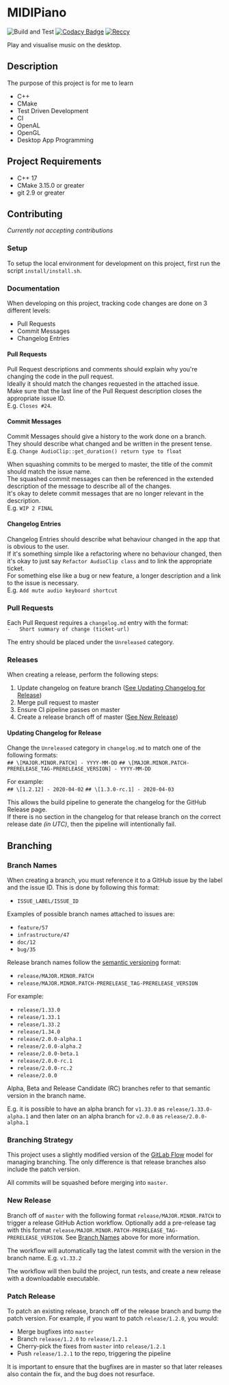 # MIDIPiano
![Build and Test](https://github.com/Reccy/MIDIPiano/workflows/Build%20and%20Test/badge.svg) [![Codacy Badge](https://app.codacy.com/project/badge/Grade/ff87ca54e8b94a60b9b0329bffcd7992)](https://www.codacy.com/manual/Reccy/MIDIPiano?utm_source=github.com&amp;utm_medium=referral&amp;utm_content=Reccy/MIDIPiano&amp;utm_campaign=Badge_Grade) [![Reccy](https://img.shields.io/github/license/Reccy/MIDIPiano)](https://choosealicense.com/licenses/mit/)

Play and visualise music on the desktop.

## Description
The purpose of this project is for me to learn
- C++
- CMake
- Test Driven Development
- CI
- OpenAL
- OpenGL
- Desktop App Programming

## Project Requirements
- C++ 17
- CMake 3.15.0 or greater
- git 2.9 or greater

## Contributing
*Currently not accepting contributions*

### Setup
To setup the local environment for development on this project, first run the script `install/install.sh`.

### Documentation
When developing on this project, tracking code changes are done on 3 different levels:
- Pull Requests
- Commit Messages
- Changelog Entries

#### Pull Requests
Pull Request descriptions and comments should explain why you're changing the code in the pull request.  
Ideally it should match the changes requested in the attached issue.  
Make sure that the last line of the Pull Request description closes the appropriate issue ID.  
E.g. `Closes #24`.

#### Commit Messages
Commit Messages should give a history to the work done on a branch.  
They should describe what changed and be written in the present tense.  
E.g. `Change AudioClip::get_duration() return type to float`


When squashing commits to be merged to master, the title of the commit should match the issue name.  
The squashed commit messages can then be referenced in the extended description of the message to describe all of the changes.  
It's okay to delete commit messages that are no longer relevant in the description.  
E.g. `WIP 2 FINAL`

#### Changelog Entries
Changelog Entries should describe what behaviour changed in the app that is obvious to the user.  
If it's something simple like a refactoring where no behaviour changed, then it's okay to just say `Refactor AudioClip class` and to link the appropriate ticket.  
For something else like a bug or new feature, a longer description and a link to the issue is necessary.  
E.g. `Add mute audio keyboard shortcut`

### Pull Requests
Each Pull Request requires a `changelog.md` entry with the format:  
`-   Short summary of change (ticket-url)`

The entry should be placed under the `Unreleased` category.

### Releases
When creating a release, perform the following steps:
1. Update changelog on feature branch ([See Updating Changelog for Release](https://github.com/Reccy/MIDIPiano/tree/master#updating-changelog-for-release))
2. Merge pull request to master
3. Ensure CI pipeline passes on master
4. Create a release branch off of master ([See New Release](https://github.com/Reccy/MIDIPiano/tree/master#new-release))

#### Updating Changelog for Release
Change the `Unreleased` category in `changelog.md` to match one of the following formats:  
`## \[MAJOR.MINOR.PATCH] - YYYY-MM-DD`
`## \[MAJOR.MINOR.PATCH-PRERELEASE_TAG-PRERELEASE_VERSION] - YYYY-MM-DD`

For example:  
`## \[1.2.12] - 2020-04-02`
`## \[1.3.0-rc.1] - 2020-04-03`

This allows the build pipeline to generate the changelog for the GitHub Release page.  
If there is no section in the changelog for that release branch on the correct release date *(in UTC)*, then the pipeline will intentionally fail.

## Branching
### Branch Names
When creating a branch, you must reference it to a GitHub issue by the label and the issue ID.
This is done by following this format:
- `ISSUE_LABEL/ISSUE_ID`

Examples of possible branch names attached to issues are:
- `feature/57`
- `infrastructure/47`
- `doc/12`
- `bug/35`

Release branch names follow the [semantic versioning](https://semver.org/) format:
- `release/MAJOR.MINOR.PATCH`
- `release/MAJOR.MINOR.PATCH-PRERELEASE_TAG-PRERELEASE_VERSION`

For example:
- `release/1.33.0`
- `release/1.33.1`
- `release/1.33.2`
- `release/1.34.0`
- `release/2.0.0-alpha.1`
- `release/2.0.0-alpha.2`
- `release/2.0.0-beta.1`
- `release/2.0.0-rc.1`
- `release/2.0.0-rc.2`
- `release/2.0.0`

Alpha, Beta and Release Candidate (RC) branches refer to that semantic version in the branch name.

E.g. it is possible to have an alpha branch for `v1.33.0` as `release/1.33.0-alpha.1` and then later on an alpha branch for `v2.0.0` as `release/2.0.0-alpha.1`

### Branching Strategy
This project uses a slightly modified version of the [GitLab Flow](https://docs.gitlab.com/ee/topics/gitlab_flow.html) model for managing branching.
The only difference is that release branches also include the patch version.

All commits will be squashed before merging into `master`.

### New Release
Branch off of `master` with the following format `release/MAJOR.MINOR.PATCH` to trigger a release GitHub Action workflow.
Optionally add a pre-release tag with this format `release/MAJOR.MINOR.PATCH-PRERELEASE_TAG-PRERELEASE_VERSION`.
See [Branch Names](#branch-names) above for more information.

The workflow will automatically tag the latest commit with the version in the branch name. E.g. `v1.33.2`

The workflow will then build the project, run tests, and create a new release with a downloadable executable.

### Patch Release
To patch an existing release, branch off of the release branch and bump the patch version.
For example, if you want to patch `release/1.2.0`, you would:
- Merge bugfixes into `master`
- Branch `release/1.2.0` to `release/1.2.1`
- Cherry-pick the fixes from `master` into `release/1.2.1`
- Push `release/1.2.1` to the repo, triggering the pipeline

It is important to ensure that the bugfixes are in master so that later releases also contain the fix, and the bug does not resurface.
